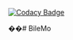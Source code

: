 
[![Codacy Badge](https://api.codacy.com/project/badge/Grade/b0670ff69eec4b22b04496af24a98acb)](https://app.codacy.com/gh/Nerpp/BileMo?utm_source=github.com&utm_medium=referral&utm_content=Nerpp/BileMo&utm_campaign=Badge_Grade_Settings)

��# BileMo


